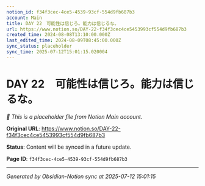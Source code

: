 ```yaml
---
notion_id: f34f3cec-4ce5-4539-93cf-554d9fb687b3
account: Main
title: DAY 22　可能性は信じろ。能力は信じるな。
url: https://www.notion.so/DAY-22-f34f3cec4ce5453993cf554d9fb687b3
created_time: 2024-08-08T13:10:00.000Z
last_edited_time: 2024-08-09T08:45:00.000Z
sync_status: placeholder
sync_time: 2025-07-12T15:01:15.020004
---
```


# DAY 22　可能性は信じろ。能力は信じるな。

*🔄 This is a placeholder file from Notion Main account.*

**Original URL**: https://www.notion.so/DAY-22-f34f3cec4ce5453993cf554d9fb687b3

**Status**: Content will be synced in a future update.

**Page ID**: `f34f3cec-4ce5-4539-93cf-554d9fb687b3`

---

*Generated by Obsidian-Notion sync at 2025-07-12 15:01:15*
